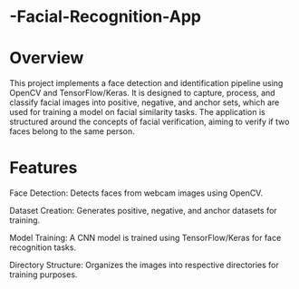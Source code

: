 # -Facial-Recognition-App

# Overview
This project implements a face detection and identification pipeline using OpenCV and TensorFlow/Keras. It is designed to capture, process, and classify facial images into positive, negative, and anchor sets, which are used for training a model on facial similarity tasks. The application is structured around the concepts of facial verification, aiming to verify if two faces belong to the same person.

# Features
Face Detection: Detects faces from webcam images using OpenCV.

Dataset Creation: Generates positive, negative, and anchor datasets for training.

Model Training: A CNN model is trained using TensorFlow/Keras for face recognition tasks.

Directory Structure: Organizes the images into respective directories for training purposes.
